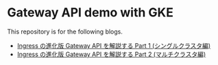 # Gateway API demo with GKE

This repository is for the following blogs.
- [Ingress の進化版 Gateway API を解説する Part 1 (シングルクラスタ編)](https://medium.com/google-cloud-jp/gke-gateway-4150649d8c37)
- [Ingress の進化版 Gateway API を解説する Part 2 (マルチクラスタ編)](https://medium.com/google-cloud-jp/gke-gateway2-317ed62f727f)

